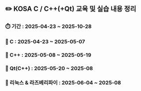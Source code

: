## ✏️ KOSA C / C++(+Qt) 교육 및 실습 내용 정리

### ⏱️ 기간 : 2025-04-23 ~ 2025-10-28
### 🥉 C : 2025-04-23 ~ 2025-05-07
### 🥈 C++ : 2025-05-08 ~ 2025-05-19
### 🥇 Qt(C++) : 2025-05-20 ~ 2025-08

### 🥉 리눅스 & 라즈베리파이 : 2025-06-04 ~ 2025-08

